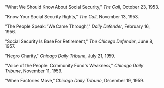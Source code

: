 "What We Should Know About Social Security," *The Call*, October 23, 1953.

"Know Your Social Security Rights," *The Call*, November 13, 1953. 

"The People Speak: 'We Came Through'," *Daily Defender*, February 16, 1956. 

"Social Security Is Base For Retirement," *The Chicago Defender*, June 8, 1957. 

"Negro Charity," *Chicago Daily Tribune*, July 21, 1959.

"Voice of the People: Community Fund's Weakness," *Chicago Daily Tribune*, November 11, 1959.

"When Factories Move," *Chicago Daily Tribune*, December 19, 1959.
